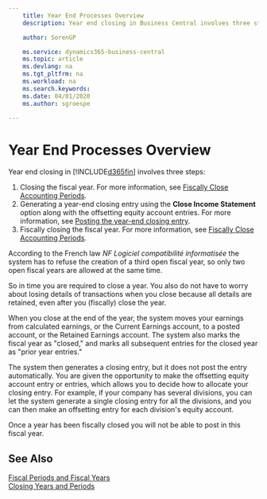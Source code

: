 ```yaml
---
    title: Year End Processes Overview
    description: Year end closing in Business Central involves three steps.

    author: SorenGP

    ms.service: dynamics365-business-central
    ms.topic: article
    ms.devlang: na
    ms.tgt_pltfrm: na
    ms.workload: na
    ms.search.keywords:
    ms.date: 04/01/2020
    ms.author: sgroespe

---
```

# Year End Processes Overview
Year end closing in [!INCLUDE[d365fin](../../includes/d365fin_md.md)] involves three steps:  

1.  Closing the fiscal year. For more information, see [Fiscally Close Accounting Periods](how-to-fiscally-close-accounting-periods.md).  
2.  Generating a year-end closing entry using the **Close Income Statement** option along with the offsetting equity account entries. For more information, see [Posting the year-end closing entry](how-to-post-the-year-end-closing-entry.md).  
3.  Fiscally closing the fiscal year. For more information, see [Fiscally Close Accounting Periods](how-to-fiscally-close-accounting-periods.md).  

According to the French law *NF Logiciel compatibilité informatisée* the system has to refuse the creation of a third open fiscal year, so only two open fiscal years are allowed at the same time.  

So in time you are required to close a year. You also do not have to worry about losing details of transactions when you close because all details are retained, even after you (fiscally) close the year.  

When you close at the end of the year, the system moves your earnings from calculated earnings, or the Current Earnings account, to a posted account, or the Retained Earnings account. The system also marks the fiscal year as "closed," and marks all subsequent entries for the closed year as "prior year entries."  

The system then generates a closing entry, but it does not post the entry automatically. You are given the opportunity to make the offsetting equity account entry or entries, which allows you to decide how to allocate your closing entry. For example, if your company has several divisions, you can let the system generate a single closing entry for all the divisions, and you can then make an offsetting entry for each division's equity account.  

Once a year has been fiscally closed you will not be able to post in this fiscal year.  

## See Also  
 [Fiscal Periods and Fiscal Years](fiscal-periods-and-fiscal-years.md)   
 [Closing Years and Periods](../../year-close-years-periods.md)
